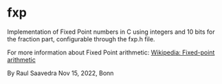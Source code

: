 # fxp
Implementation of Fixed Point numbers in C using integers
and 10 bits for the fraction part, configurable through the fxp.h file.

For more information about Fixed Point arithmetic:
[Wikipedia: Fixed-point arithmetic](https://en.wikipedia.org/wiki/Fixed-point_arithmetic)

By Raul Saavedra
Nov 15, 2022, Bonn
